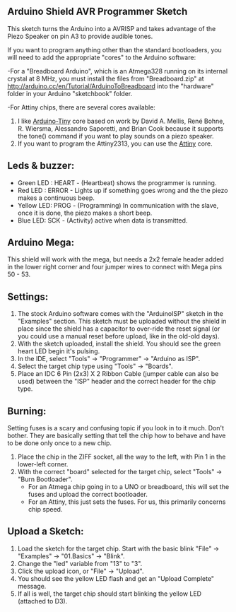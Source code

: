 Arduino Shield AVR Programmer Sketch
----------------

This sketch turns the Arduino into a AVRISP and takes advantage of the Piezo Speaker on pin A3 to provide audible tones.

If you want to program anything other than the standard bootloaders, you will need to add the appropriate "cores" to the Arduino software:

-For a "Breadboard Arduino", which is an Atmega328 running on its internal crystal at 8 MHz, you must install the files from "Breadboard.zip" at http://arduino.cc/en/Tutorial/ArduinoToBreadboard into the "hardware" folder in your Arduino "sketchbook" folder.

-For Attiny chips, there are several cores available:
1. I like [Arduino-Tiny](https://code.google.com/archive/p/arduino-tiny/) core based on work by David A. Mellis, René Bohne, R. Wiersma, Alessandro Saporetti, and Brian Cook because it supports the tone() command if you want to play sounds on a piezo speaker.
2. If you want to program the Attiny2313, you can use the [Attiny](https://github.com/damellis/attiny/) core.

Leds & buzzer:
----------------

- Green LED : HEART - (Heartbeat) shows the programmer is running.
- Red LED : ERROR - Lights up if something goes wrong and the the piezo makes a continuous beep.
- Yellow LED: PROG - (Programming) In communication with the slave, once it is done, the piezo makes a short beep.
- Blue LED: SCK  - (Activity) active when data is transmitted.

Arduino Mega:
----------------

This shield will work with the mega, but needs a 2x2 female header added in the lower right corner and four jumper wires to connect with Mega pins 50 - 53.

Settings:
----------------

1. The stock Arduino software comes with the "ArduinoISP" sketch in the "Examples" section. This sketch must be uploaded without the shield in place since the shield has a capacitor to over-ride the reset signal (or you could use a manual reset before upload, like in the old-old days).
2. With the sketch uploaded, install the shield. You should see the green heart LED begin it's pulsing.
3. In the IDE, select "Tools" -> "Programmer" -> "Arduino as ISP".
4. Select the target chip type using "Tools" -> "Boards".
5. Place an IDC 6 Pin (2x3) X 2 Ribbon Cable (jumper cable can also be used) between the "ISP" header and the correct header for the chip type.

Burning:
----------------

Setting fuses is a scary and confusing topic if you look in to it much. Don't bother. They are basically setting that tell the chip how to behave and have to be done only once to a new chip.

1. Place the chip in the ZIFF socket, all the way to the left, with Pin 1 in the lower-left corner.
2. With the correct "board" selected for the target chip, select "Tools" -> "Burn Bootloader".
	* For an Atmega chip going in to a UNO or breadboard, this will set the fuses and upload the correct bootloader.
	* For an Attiny, this just sets the fuses. For us, this primarily concerns chip speed. 

Upload a Sketch:
----------------

1. Load the sketch for the target chip. Start with the basic blink "File" -> "Examples" -> "01.Basics" -> "Blink".
2. Change the "led" variable from "13" to "3".
3. Click the upload icon, or "File" -> "Upload".
4. You should see the yellow LED flash and get an "Upload Complete" message.
5. If all is well, the target chip should start blinking the yellow LED (attached to D3).
